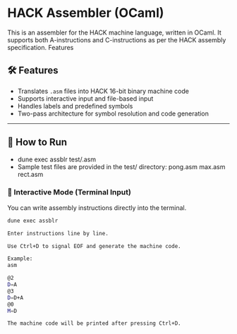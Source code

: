 # HACK Assembler (OCaml)

This is an assembler for the HACK machine language, written in OCaml. It supports both A-instructions and C-instructions as per the HACK assembly specification.
Features

## 🛠 Features

- Translates `.asm` files into HACK 16-bit binary machine code
- Supports interactive input and file-based input
- Handles labels and predefined symbols
- Two-pass architecture for symbol resolution and code generation

---

## 🚀 How to Run
- dune exec assblr test/<filename>.asm
- Sample test files are provided in the test/ directory:
pong.asm
max.asm
rect.asm


### 🧪 Interactive Mode (Terminal Input)

You can write assembly instructions directly into the terminal.

```bash
dune exec assblr

Enter instructions line by line.

Use Ctrl+D to signal EOF and generate the machine code.

Example:
asm

@2
D=A
@3
D=D+A
@0
M=D

The machine code will be printed after pressing Ctrl+D.

